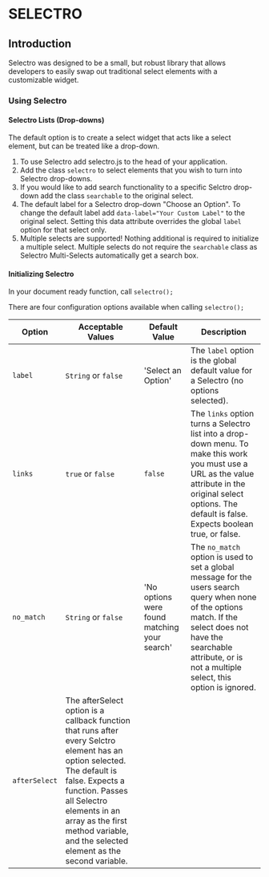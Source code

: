 SELECTRO
========

Introduction
------------

Selectro was designed to be a small, but robust library that allows developers to easily swap out traditional select elements with a customizable widget.
 
### Using Selectro

#### Selectro Lists (Drop-downs)

The default option is to create a select widget that acts like a select element, but can be treated like a drop-down.

1. To use Selectro add selectro.js to the head of your application.
2. Add the class `selectro` to select elements that you wish to turn into Selectro drop-downs.
3. If you would like to add search functionality to a specific Selctro drop-down add the class `searchable` to the original select.
4. The default label for a Selectro drop-down "Choose an Option". To change the default label add `data-label="Your Custom Label"` to the original select. Setting this data attribute overrides the global `label` option for that select only.
5. Multiple selects are supported! Nothing additional is required to initialize a multiple select. Multiple selects do not require the `searchable` class as Selectro Multi-Selects automatically get a search box.

#### Initializing Selectro

In your document ready function, call `selectro();`

There are four configuration options available when calling `selectro();`

| Option | Acceptable Values | Default Value | Description |
| ------ | ----------------- | --------------| ----------- |
| `label` | `String` or `false` | 'Select an Option' | The `label` option is the global default value for a Selectro (no options selected). |
| `links` | `true` or `false` | `false` | The `links` option turns a Selectro list into a drop-down menu. To make this work you must use a URL as the value attribute in the original select options. The default is false. Expects boolean true, or false. |
| `no_match` | `String` or `false` | 'No options were found matching your search' | The `no_match` option is used to set a global message for the users search query when none of the options match. If the select does not have the searchable attribute, or is not a multiple select, this option is ignored. |
| `afterSelect` | The afterSelect option is a callback function that runs after every Selctro element has an option selected. The default is false. Expects a function. Passes all Selectro elements in an array as the first method variable, and the selected element as the second variable. |